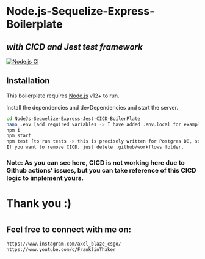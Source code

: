 # Node.js-Sequelize-Express-Boilerplate
## _with CICD and Jest test framework_

[![Node.js CI](https://github.com/FranklinThaker/NodeJs-Sequelize-Express-Jest-CICD-BoilerPlate/actions/workflows/ci.yml/badge.svg?branch=main)](https://github.com/FranklinThaker/NodeJs-Sequelize-Express-Jest-CICD-BoilerPlate/actions/workflows/ci.yml)

## Installation

This boilerplate requires [Node.js](https://nodejs.org/) v12+ to run.

Install the dependencies and devDependencies and start the server.

```sh
cd NodeJs-Sequelize-Express-Jest-CICD-BoilerPlate
nano .env [add required variables -> I have added .env.local for example]
npm i
npm start
npm test [to run tests -> this is precisely written for Postgres DB, so you might wanna change package.json test scripts for that.]
If you want to remove CICD, just delete .github/workflows folder.
```
### Note: As you can see here, CICD is not working here due to Github actions' issues, but you can take reference of this CICD logic to implement yours.
#
#
# Thank you :)
#
## Feel free to connect with me on:
```sh
https://www.instagram.com/axel_blaze_csgo/
https://www.youtube.com/c/FranklinThaker
```